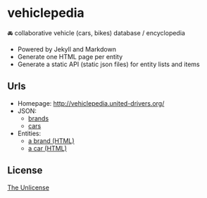 # vehiclepedia
:oncoming_automobile: collaborative vehicle (cars, bikes) database / encyclopedia

* Powered by Jekyll and Markdown
* Generate one HTML page per entity
* Generate a static API (static json files) for entity lists and items

## Urls

* Homepage: http://vehiclepedia.united-drivers.org/
* JSON:
  * [brands](http://vehiclepedia.united-drivers.org/brands.json)
  * [cars](http://vehiclepedia.united-drivers.org/cars.json)
* Entities:
  * [a brand (HTML)](http://vehiclepedia.united-drivers.org/brands/peugeot)
  * [a car (HTML)](http://vehiclepedia.united-drivers.org/cars/peugeot-306-xs-1.6-1997-1999.html)

## License

[The Unlicense](http://unlicense.org/)
